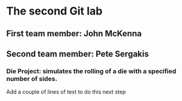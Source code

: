 # The second Git lab
## First team member: John McKenna
## Second team member: Pete Sergakis
### Die Project: simulates the rolling of a die with a specified number of sides.

Add a couple of lines of text
to do this next step